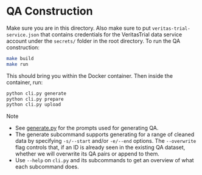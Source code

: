 # QA Construction

Make sure you are in this directory. Also make sure to put `veritas-trial-service.json` that contains credentials for the VeritasTrial data service account under the `secrets/` folder in the root directory. To run the QA construction:

```bash
make build
make run
```

This should bring you within the Docker container. Then inside the container, run:

```bash
python cli.py generate
python cli.py prepare
python cli.py upload
```

> [!NOTE]
> - See [generate.py](./generate.py) for the prompts used for generating QA.
> - The generate subcommand supports generating for a range of cleaned data by specifying `-s/--start` and/or `-e/--end` options. The `--overwrite` flag controls that, if an ID is already seen in the existing QA dataset, whether we will overwrite its QA pairs or append to them.
> - Use `--help` on `cli.py` and its subcommands to get an overview of what each subcommand does.
